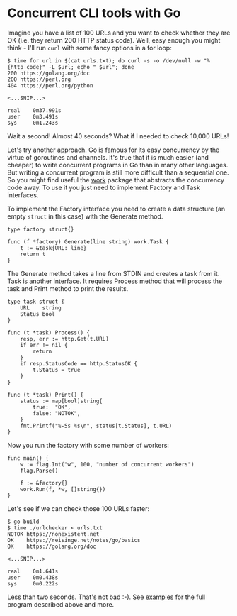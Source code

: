 # Concurrent CLI tools with Go

Imagine you have a list of 100 URLs and you want to check whether they are OK
(i.e. they return 200 HTTP status code). Well, easy enough you might think - 
I'll run `curl` with some fancy options in a for loop:

```
$ time for url in $(cat urls.txt); do curl -s -o /dev/null -w "%{http_code}" -L $url; echo " $url"; done
200 https://golang.org/doc
200 https://perl.org
404 https://perl.org/python

<...SNIP...>

real	0m37.991s
user	0m3.491s
sys     0m1.243s
```

Wait a second! Almost 40 seconds? What if I needed to check 10,000 URLs!

Let's try another approach. Go is famous for its easy concurrency by the
virtue of goroutines and channels. It's true that it is much easier (and cheaper) to write
concurrent programs in Go than in many other languages. But writing a
concurrent program is still more difficult than a sequential one. So you
might find useful the [work](https://github.com/jreisinger/work) package that
abstracts the concurrency code away. To use it you just need to implement
Factory and Task interfaces.

To implement the Factory interface you need to create a data structure (an
empty `struct` in this case) with the Generate method.

```
type factory struct{}

func (f *factory) Generate(line string) work.Task {
	t := &task{URL: line}
	return t
}
```

The Generate method takes a line from STDIN and creates a task from it. Task
is another interface. It requires Process method that will process the task
and Print method to print the results.

```
type task struct {
	URL    string
	Status bool
}

func (t *task) Process() {
	resp, err := http.Get(t.URL)
	if err != nil {
		return
	}
	if resp.StatusCode == http.StatusOK {
		t.Status = true
	}
}

func (t *task) Print() {
	status := map[bool]string{
		true:  "OK",
		false: "NOTOK",
	}
	fmt.Printf("%-5s %s\n", status[t.Status], t.URL)
}
```

Now you run the factory with some number of workers:

```
func main() {
	w := flag.Int("w", 100, "number of concurrent workers")
	flag.Parse()

	f := &factory{}
	work.Run(f, *w, []string{})
}
```

Let's see if we can check those 100 URLs faster:

```
$ go build
$ time ./urlchecker < urls.txt
NOTOK https://nonexistent.net
OK    https://reisinge.net/notes/go/basics
OK    https://golang.org/doc

<...SNIP...>

real	0m1.641s
user	0m0.438s
sys     0m0.222s
```

Less than two seconds. That's not bad :-). See
[examples](https://github.com/jreisinger/work/tree/main/examples) for the
full program described above and more.
